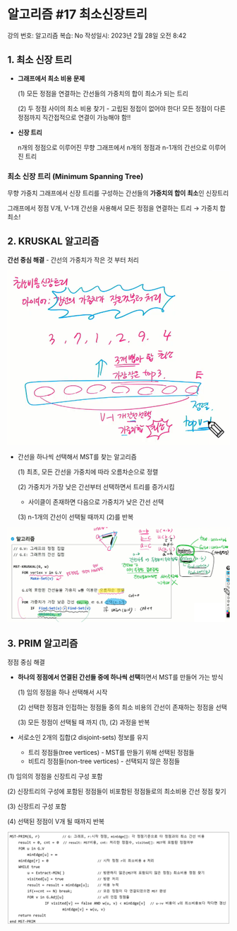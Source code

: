 # 알고리즘 #17 최소신장트리

강의 번호: 알고리즘
복습: No
작성일시: 2023년 2월 28일 오전 8:42

## 1. 최소 신장 트리

- **그래프에서 최소 비용 문제**
    
    (1) 모든 정점을 연결하는 간선들의 가중치의 합이 최소가 되는 트리
    
    (2) 두 정점 사이의 최소 비용 찾기 - 고립된 정접이 없어야 한다! 모든 정점이 다른 정점까지 직간접적으로 연결이 가능해야 함!!
    

- **신장 트리**
    
    n개의 정점으로 이루어진 무향 그래프에서 n개의 정점과 n-1개의 간선으로 이루어진 트리
    

### 최소 신장 트리 (Minimum Spanning Tree)

무향 가중치 그래프에서 신장 트리를 구성하는 간선들의 **가중치의 합이 최소**인 신장트리

그래프에서 정점 V개, V-1개 간선을 사용해서 모든 정점을 연결하는 트리 → 가중치 합 최소!

## 2. KRUSKAL 알고리즘

**간선 중심 해결** - 간선의 가중치가 작은 것 부터 처리

![](https://github.com/gkgkfndudals/TIL/blob/master/Study/img/20230228_1.png)

- 간선을 하나씩 선택해서 MST를 찾는 알고리즘
    
    (1) 최초, 모든 간선을 가중치에 따라 오름차순으로 정렬
    
    (2) 가중치가 가장 낮은 간선부터 선택하면서 트리를 증가시킴
    
     - 사이클이 존재하면 다음으로 가중치가 낮은 간선 선택
    
    (3) n-1개의 간선이 선택될 때까지 (2)를 반복
    

![](https://github.com/gkgkfndudals/TIL/blob/master/Study/img/20230228_2.png)

## 3. PRIM 알고리즘

정점 중심 해결

- **하나의 정점에서 연결된 간선들 중에 하나씩 선택**하면서 MST를 만들어 가는 방식
    
    (1) 임의 정점을 하나 선택해서 시작
    
    (2) 선택한 정점과 인접하는 정점들 중의 최소 비용의 간선이 존재하는 정점을 선택
    
    (3) 모든 정점이 선택될 때 까지 (1), (2) 과정을 반복
    
- 서로소인 2개의 집합(2 disjoint-sets) 정보를 유지
    - 트리 정점들(tree vertices) - MST를 만들기 위해 선택된 정점들
    - 비트리 정점들(non-tree vertices) - 선택되지 않은 정점들

(1) 임의의 정점을 신장트리 구성 포함

(2) 신장트리의 구성에 포함된 정점들이 비포함된 정점들로의 최소비용 간선 정점 찾기

(3) 신장트리 구성 포함

(4) 선택된 정점이 V개 될 때까지 반복

![](https://github.com/gkgkfndudals/TIL/blob/master/Study/img/20230228_3.png)